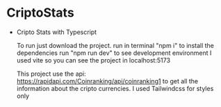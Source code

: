 # CriptoStats

- Cripto Stats with Typescript

  To run just download the project.
    run in terminal "npm i" to install the dependencies
    run "npm run dev" to see development environment
   I used vite so you can see the project in localhost:5173

  This project use the api: https://rapidapi.com/Coinranking/api/coinranking1 to get all the information about the cripto currencies.
  I used Tailwindcss for styles only 
